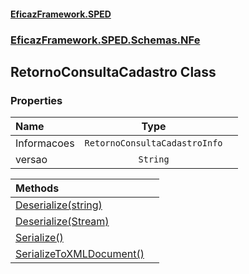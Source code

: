 #### [EficazFramework.SPED](EficazFrameworkSPED.md 'EficazFramework SPED')
### [EficazFramework.SPED.Schemas.NFe](EficazFramework.SPED.Schemas.NFe.md 'EficazFramework.SPED.Schemas.NFe')

## RetornoConsultaCadastro Class
### Properties

| Name | Type | |
| :--- | :---: | :--- |
| Informacoes | `RetornoConsultaCadastroInfo` |  |
| versao | `String` |  |

| Methods | |
| :--- | :--- |
| [Deserialize(string)](EficazFramework.SPED.Schemas.NFe/RetornoConsultaCadastro/Deserialize(string).md 'EficazFramework.SPED.Schemas.NFe.RetornoConsultaCadastro.Deserialize(string)') | |
| [Deserialize(Stream)](EficazFramework.SPED.Schemas.NFe/RetornoConsultaCadastro/Deserialize(Stream).md 'EficazFramework.SPED.Schemas.NFe.RetornoConsultaCadastro.Deserialize(System.IO.Stream)') | |
| [Serialize()](EficazFramework.SPED.Schemas.NFe/RetornoConsultaCadastro/Serialize().md 'EficazFramework.SPED.Schemas.NFe.RetornoConsultaCadastro.Serialize()') | |
| [SerializeToXMLDocument()](EficazFramework.SPED.Schemas.NFe/RetornoConsultaCadastro/SerializeToXMLDocument().md 'EficazFramework.SPED.Schemas.NFe.RetornoConsultaCadastro.SerializeToXMLDocument()') | |
